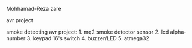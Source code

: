 
Mohhamad-Reza zare

avr project


smoke detecting avr project:
    1. mq2 smoke detector sensor
    2. lcd alpha-number
    3. keypad 16's switch
    4. buzzer/LED
    5. atmega32
